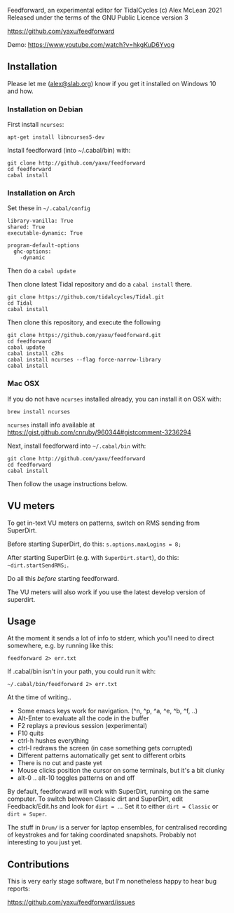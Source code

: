 Feedforward, an experimental editor for TidalCycles
(c) Alex McLean 2021
Released under the terms of the GNU Public Licence version 3

https://github.com/yaxu/feedforward

Demo: https://www.youtube.com/watch?v=hkgKuD6Yvog

## Installation

Please let me (alex@slab.org) know if you get it
installed on Windows 10 and how. 

### Installation on Debian

First install `ncurses`:

```
apt-get install libncurses5-dev
```

Install feedforward (into ~/.cabal/bin) with:

```
git clone http://github.com/yaxu/feedforward
cd feedforward
cabal install
```

### Installation on Arch

Set these in `~/.cabal/config`

```
library-vanilla: True
shared: True
executable-dynamic: True

program-default-options
  ghc-options:
    -dynamic
```

Then do a `cabal update`

Then clone latest Tidal repository and do a `cabal install` there.

```
git clone https://github.com/tidalcycles/Tidal.git
cd Tidal
cabal install
```

Then clone this repository, and execute the following

```
git clone https://github.com/yaxu/feedforward.git
cd feedforward
cabal update
cabal install c2hs
cabal install ncurses --flag force-narrow-library
cabal install
```

### Mac OSX

If you do not have `ncurses` installed already, 
you can install it on OSX with:

```
brew install ncurses
```

`ncurses` install info available at 
https://gist.github.com/cnruby/960344#gistcomment-3236294

Next, install feedforward into `~/.cabal/bin` with:

```
git clone http://github.com/yaxu/feedforward
cd feedforward
cabal install
```

Then follow the usage instructions below.

## VU meters

To get in-text VU meters on patterns, switch on RMS sending from SuperDirt.

Before starting SuperDirt, do this: `s.options.maxLogins = 8;`

After starting SuperDirt (e.g. with `SuperDirt.start`), do this:
`~dirt.startSendRMS;`.

Do all this *before* starting feedforward.

The VU meters will also work if you use the latest develop version of
superdirt.

## Usage

At the moment it sends a lot of info to stderr, which you'll need to
direct somewhere, e.g. by running like this:

`feedforward 2> err.txt`

If .cabal/bin isn't in your path, you could run it with:

`~/.cabal/bin/feedforward 2> err.txt`

At the time of writing..

* Some emacs keys work for navigation. (^n, ^p, ^a, ^e, ^b, ^f, ..)
* Alt-Enter to evaluate all the code in the buffer
* F2 replays a previous session (experimental)
* F10 quits
* ctrl-h hushes everything
* ctrl-l redraws the screen (in case something gets corrupted)
* Different patterns automatically get sent to different orbits
* There is no cut and paste yet
* Mouse clicks position the cursor on some terminals, but it's a bit
  clunky
* alt-0 .. alt-10 toggles patterns on and off


By default, feedforward will work with SuperDirt, running on the same
computer. To switch between Classic dirt and SuperDirt, edit
Feedback/Edit.hs and look for `dirt = `... Set it to either `dirt =
Classic` or `dirt = Super`.

The stuff in `Drum/` is a server for laptop ensembles, for centralised
recording of keystrokes and for taking coordinated snapshots. Probably
not interesting to you just yet.

## Contributions

This is very early stage software, but I'm nonetheless happy to hear
bug reports:

https://github.com/yaxu/feedforward/issues
